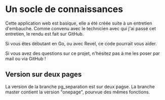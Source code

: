 # Un socle de connaissances

Cette application web est basique, elle a été créée suite à un entretien d'embauche.
Comme convenu avec le technicien avec qui j'ai passé cet entretien, le rendu est fait sur GitHub.

Si vous êtes débutant en Go, ou avec Revel, ce code pourrait vous aider.

Si vous avez des questions sur ce projet, n'hésitez pas à me les poser par mail ou via GitHub !

## Version sur deux pages

La version de la branche pg_separation est sur deux pagse. La branche master contient la version "onepage", pourvue des mêmes fonctions.
